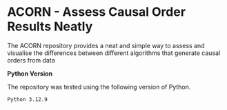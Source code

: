 # ACORN - Assess Causal Order Results Neatly
The ACORN repository provides a neat and simple way to assess and visualise the differences between different algorithms that generate causal orders from data

**Python Version**

The repository was tested using the following version of Python.
```
Python 3.12.9
```